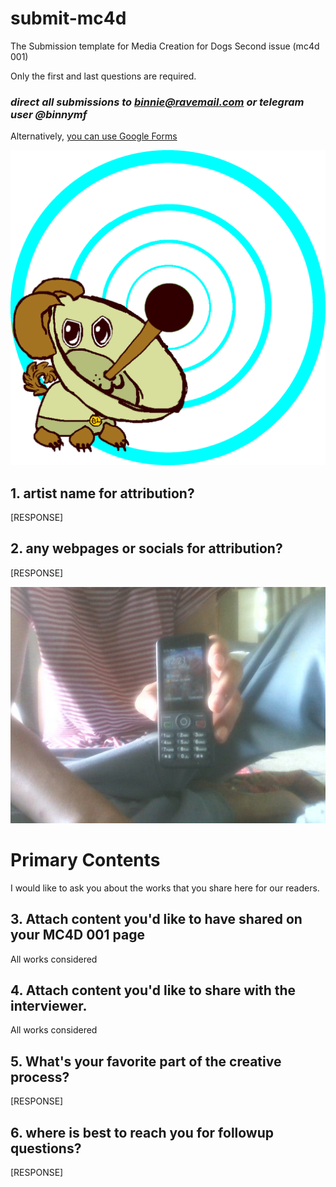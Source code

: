 # submit-mc4d
The Submission template for Media Creation for Dogs Second issue (mc4d 001)

Only the first and last questions are required. 

### ***direct all submissions to binnie@ravemail.com or telegram user @binnymf***

Alternatively, [you can use Google Forms](https://docs.google.com/forms/d/e/1FAIpQLSesjcIVLQgq1_0UCSdU1hvrFG14KGw24emG8jfJqDyKLiPpsA/viewform)


![alt text](sadielightdish.png "REACHING SELF FULFILLMENT THROUGH THE ACT OF CREATION!")


## 1. artist name for attribution?

[RESPONSE]

## 2. any webpages or socials for attribution?

[RESPONSE]

![alt text](WIN_20240114_14_21_03_Pro.jpg "HAVE YOU BROUGHT SOMETHING FOR OUR SPREAD?")
# Primary Contents
I would like to ask you about the works that you share here for our readers.

## 3. **Attach content you'd like to have shared on your MC4D 001 page**

All works considered

## 4. **Attach content you'd like to share with the interviewer.**

All works considered

## 5. What's your favorite part of the creative process?

[RESPONSE]

## 6. where is best to reach you for followup questions?

[RESPONSE]
